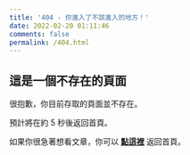 ```yaml
---
title: '404 - 你進入了不該進入的地方！'
date: 2022-02-20 01:11:46
comments: false
permalink: /404.html
---
```


<!-- markdownlint-disable MD039 MD033 -->

## 這是一個不存在的頁面

很抱歉，你目前存取的頁面並不存在。

預計將在約 <span id="timeout">5</span> 秒後返回首頁。

如果你很急著想看文章，你可以 **[點這裡](https://emptywu.github.io/)** 返回首頁。

<script>
let countTime = 5;

function count() {
  
  document.getElementById('timeout').textContent = countTime;
  countTime -= 1;
  if(countTime === 0){
    location.href = 'https://emptywu.github.io/'; // 記得改成自己網址 Url
  }
  setTimeout(() => {
    count();
  }, 1000);
}

count();
</script>